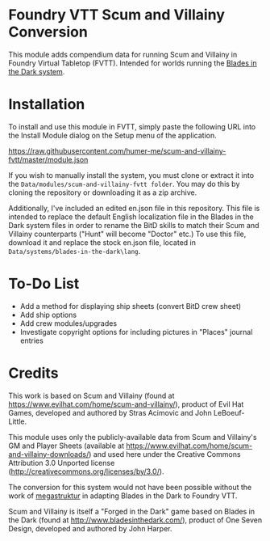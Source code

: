 # Foundry VTT Scum and Villainy Conversion
This module adds compendium data for running Scum and Villainy in Foundry Virtual Tabletop (FVTT). Intended for worlds running the [Blades in the Dark system](https://github.com/megastruktur/foundryvtt-blades-in-the-dark).

# Installation
To install and use this module in FVTT, simply paste the following URL into the Install Module dialog on the Setup menu of the application.

https://raw.githubusercontent.com/humer-me/scum-and-villainy-fvtt/master/module.json

If you wish to manually install the system, you must clone or extract it into the `Data/modules/scum-and-villainy-fvtt folder`. You may do this by cloning the repository or downloading it as a zip archive.

Additionally, I've included an edited en.json file in this repository. This file is intended to replace the default English localization file in the Blades in the Dark system files in order to rename the BitD skills to match their Scum and Villainy counterparts ("Hunt" will become "Doctor" etc.) To use this file, download it and replace the stock en.json file, located in `Data/systems/blades-in-the-dark\lang`.

# To-Do List
* Add a method for displaying ship sheets (convert BitD crew sheet)
* Add ship options
* Add crew modules/upgrades
* Investigate copyright options for including pictures in "Places" journal entries

# Credits
This work is based on Scum and Villainy (found at https://www.evilhat.com/home/scum-and-villainy/), product of Evil Hat Games, developed and authored by Stras Acimovic and John LeBoeuf-Little. 

This module uses only the publicly-available data from Scum and Villainy's GM and Player Sheets (available at https://www.evilhat.com/home/scum-and-villainy-downloads/) and used here under the Creative Commons Attribution 3.0 Unported license (http://creativecommons.org/licenses/by/3.0/).

The conversion for this system would not have been possible without the work of [megastruktur](https://github.com/megastruktur) in adapting Blades in the Dark to Foundry VTT.

Scum and Villainy is itself a "Forged in the Dark" game based on Blades in the Dark (found at http://www.bladesinthedark.com/), product of One Seven Design, developed and authored by John Harper.
